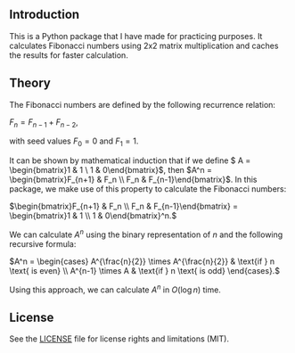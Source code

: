 ## Introduction

This is a Python package that I have made for practicing purposes. It calculates Fibonacci numbers using 2x2 matrix multiplication and caches the results for faster calculation.

## Theory

The Fibonacci numbers are defined by the following recurrence relation:

$F_n = F_{n-1} + F_{n-2},$

with seed values $F_0 = 0$ and $F_1 = 1$. 

It can be shown by mathematical induction that if we define 
$ A = \begin{bmatrix}1 & 1 \\ 1 & 0\end{bmatrix}$, then $A^n = \begin{bmatrix}F_{n+1} & F_n \\ F_n & F_{n-1}\end{bmatrix}$.
In this package, we make use of this property to calculate the Fibonacci numbers:

$\begin{bmatrix}F_{n+1} & F_n \\ F_n & F_{n-1}\end{bmatrix} = \begin{bmatrix}1 & 1 \\ 1 & 0\end{bmatrix}^n.$

We can calculate $A^n$ using the binary representation of $n$ and the following recursive formula:

$A^n = \begin{cases} A^{\frac{n}{2}} \times A^{\frac{n}{2}} & \text{if } n \text{ is even} \\ A^{n-1} \times A & \text{if } n \text{ is odd} \end{cases}.$

Using this approach, we can calculate $A^n$ in $O(\log n)$ time.

## License

See the [LICENSE](LICENSE.md) file for license rights and limitations (MIT).